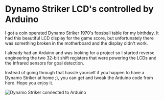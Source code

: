 # Dynamo Striker LCD's controlled by Arduino

I got a coin operated Dynamo Striker 1970's foosball table for my birthday. It had this beautiful LCD display for the game score, but unfortunately there was something broken in the motherboard and the display didn't work.

I already had an Arduino and was looking for a project so I started reverse engineering the two 32-bit shift registers that were powering the LCDs and the Infrared sensors for goal detection.

Instead of going through that hassle yourself if you happen to have a Dynamo Striker at home ;), you can get and tweak the Arduino code from here. Hope you enjoy it.

![Dynamo Striker connected to Arduino](http://frankbosma.nl/github/foosduino/playfield-m.jpg)